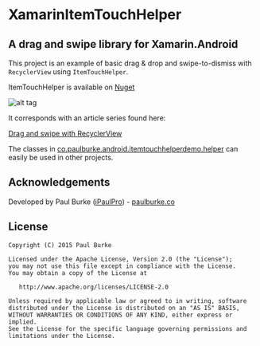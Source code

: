 # XamarinItemTouchHelper
## A drag and swipe library for Xamarin.Android

This project is an example of basic drag & drop and swipe-to-dismiss with `RecyclerView` using `ItemTouchHelper`. 

ItemTouchHelper is available on [Nuget](https://www.nuget.org/packages/Xam.Plugins.Android.XamarinItemTouchHelper/)

![alt tag](https://raw.githubusercontent.com/martijn00/XamarinItemTouchHelper/master/Screenshots/DragDropSwipe.png)

It corresponds with an article series found here:

[Drag and swipe with RecyclerView](https://medium.com/@ipaulpro/drag-and-swipe-with-recyclerview-b9456d2b1aaf)

The classes in [co.paulburke.android.itemtouchhelperdemo.helper](https://github.com/iPaulPro/Android-ItemTouchHelper-Demo/tree/master/app/src/main/java/co/paulburke/android/itemtouchhelperdemo/helper) can easily be used in other projects.

## Acknowledgements

Developed by Paul Burke ([iPaulPro](https://github.com/iPaulPro)) - [paulburke.co](http://paulburke.co/)

## License

    Copyright (C) 2015 Paul Burke

    Licensed under the Apache License, Version 2.0 (the "License");
    you may not use this file except in compliance with the License.
    You may obtain a copy of the License at

       http://www.apache.org/licenses/LICENSE-2.0

    Unless required by applicable law or agreed to in writing, software
    distributed under the License is distributed on an "AS IS" BASIS,
    WITHOUT WARRANTIES OR CONDITIONS OF ANY KIND, either express or implied.
    See the License for the specific language governing permissions and
    limitations under the License.

